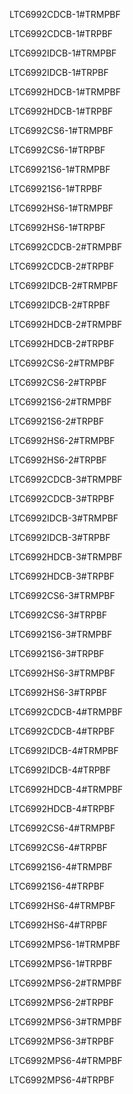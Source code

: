 LTC6992CDCB-1#TRMPBF

LTC6992CDCB-1#TRPBF

LTC6992IDCB-1#TRMPBF

LTC6992IDCB-1#TRPBF

LTC6992HDCB-1#TRMPBF

LTC6992HDCB-1#TRPBF

LTC6992CS6-1#TRMPBF

LTC6992CS6-1#TRPBF

LTC69921S6-1#TRMPBF

LTC69921S6-1#TRPBF

LTC6992HS6-1#TRMPBF

LTC6992HS6-1#TRPBF

LTC6992CDCB-2#TRMPBF

LTC6992CDCB-2#TRPBF

LTC6992IDCB-2#TRMPBF

LTC6992IDCB-2#TRPBF

LTC6992HDCB-2#TRMPBF

LTC6992HDCB-2#TRPBF

LTC6992CS6-2#TRMPBF

LTC6992CS6-2#TRPBF

LTC69921S6-2#TRMPBF

LTC69921S6-2#TRPBF

LTC6992HS6-2#TRMPBF

LTC6992HS6-2#TRPBF

LTC6992CDCB-3#TRMPBF

LTC6992CDCB-3#TRPBF

LTC6992IDCB-3#TRMPBF

LTC6992IDCB-3#TRPBF

LTC6992HDCB-3#TRMPBF

LTC6992HDCB-3#TRPBF

LTC6992CS6-3#TRMPBF

LTC6992CS6-3#TRPBF

LTC69921S6-3#TRMPBF

LTC69921S6-3#TRPBF

LTC6992HS6-3#TRMPBF

LTC6992HS6-3#TRPBF

LTC6992CDCB-4#TRMPBF

LTC6992CDCB-4#TRPBF

LTC6992IDCB-4#TRMPBF

LTC6992IDCB-4#TRPBF

LTC6992HDCB-4#TRMPBF

LTC6992HDCB-4#TRPBF

LTC6992CS6-4#TRMPBF

LTC6992CS6-4#TRPBF

LTC69921S6-4#TRMPBF

LTC69921S6-4#TRPBF

LTC6992HS6-4#TRMPBF

LTC6992HS6-4#TRPBF

LTC6992MPS6-1#TRMPBF

LTC6992MPS6-1#TRPBF

LTC6992MPS6-2#TRMPBF

LTC6992MPS6-2#TRPBF

LTC6992MPS6-3#TRMPBF

LTC6992MPS6-3#TRPBF

LTC6992MPS6-4#TRMPBF

LTC6992MPS6-4#TRPBF